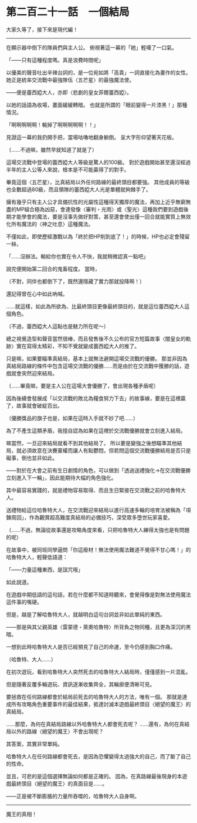 # 第二百二十一話　一個結局

大家久等了，接下來是現代編！

---

在顯示器中倒下的隊員們與主人公。
俯視著這一幕的「她」輕嘆了一口氣。

「――只有這種程度嗎。真是浪費時間呢」

以優美的聲音吐出辛辣台詞的，是一位宛如將「高貴」一詞直接化為畫作的女性。
她正是統率交流戰中最強隊伍〈五芒星〉的最強魔法使。

――便是蕾西婭大人，亦即〈悲劇的皇女菲爾蕾西婭〉。

以她的話語為收場，畫面緩緩轉暗。
也就是所謂的「眼前變得一片漆黑！」那種情況。

「啊啊啊啊啊！輸掉了啊啊啊啊啊！！」

見證這一幕的我扔開手把，當場咕嚕地翻身躺倒。
呈大字形仰望著天花板。

（……不過嘛，雖然早就知道了就是了）

這場交流戰中登場的蕾西婭大人等級是驚人的100級。
對於遊戲開始甚至還沒經過半年的主人公等人來說，根本是不可能贏得了的對手。

畢竟這個〈五芒星〉，比真結局以外任何路線的最終頭目都要強。
其他成員的等級也全數超過80級，而且領隊的蕾西婭大人光是單體就夠棘手了。

擁有幾乎只有主人公才具備抗性的光屬性這種得天獨厚的魔法，再加上近乎無窮無盡的MP組合極為凶惡，會連發像〈審判・光雨〉或〈聖光〉這種我們要到遊戲後期才能學會的魔法，要是沒事先做好對策，甚至還會使出僅一回合就能實質上無效化所有魔法的〈神之吐息〉這種魔法。

不僅如此，即使歷經激戰以為「終於把HP削到底了！」的時候，HP也必定會殘留一絲，

「……沒辦法。輸給你也實在令人不快，我就稍微認真一點吧」

說完便開始第二回合的鬼畜程度。
當時，

（不對，同伴也都倒下了，既然還隱藏了實力那就投降啊！）

還記得曾在心中如此吶喊。

……就這樣，如此為所欲為、比最終頭目更像最終頭目的，就是這位蕾西婭大人這個角色。

（不過，蕾西婭大人這點也是魅力所在呢～）

總之視覺造型和聲音當然很棒，而且發售後不久公布的官方短篇故事〈闇皇女的軌跡〉實在寫得太精彩，不知不覺就變成蕾西婭大人的推了。

只是嘛，如果要瞄準真結局，基本上就無法避開這場交流戰的優勝。
那並非因為真結局路線的條件中包含這場交流戰的優勝……而是由於在交流戰中獲勝的話，遊戲就會突然迎來結局。

（……畢竟嘛，要是主人公在這場大會優勝了，會出現各種矛盾呢）

因為後續會發展成「以交流戰的敗北為糧食努力下去」的故事線，要是在這裡贏了，故事就會破綻百出。

（優勝獎品的旗子也是，如果在這時入手就不妙了吧……）

為了不產生這類矛盾，我擅自認為如果在這裡於交流戰優勝就會立刻進入結局。

嘛當然，一旦迎來結局就看不到其他結局了。
所以要是變強之後想瞄準其他結局，就必須故意在決賽棄權而讓人有點鬱悶，但若問這個交流戰優勝結局是否只是礙事，倒也並非如此。

――對於在大會之前有生日劇情的角色，可以做到「透過送禮強化→在交流戰優勝立刻進入下一輪」，因此能期待大幅的角色強化。

其中最容易實踐的，就是禮物容易取得、而且生日緊接在交流戰之前的哈魯特大人。

送禮物給這位哈魯特大人，在交流戰迎來結局以進行高速多輪的培育法被稱為「項鍊周回」，作為觀賞超高難度真結局的必備技巧，深受眾多墮世玩家喜愛。

（……不過，無論從故事還是攻略角度來看，只把哈魯特大人練得太強也是有問題的呢）

在故事中，被同班同學逼問「你這廢材！無法使用魔法難道不覺得不甘心嗎！」的哈魯特大人，輕聲低語道：

「――力量這種東西，是詛咒哦」

如此說道。

在遊戲中期低語的這句話，若在什麼都不知道時聽來，會覺得像是對無法使用魔法這件事的嘴硬。

但是，越是了解哈魯特大人，就越明白這句台詞並非如此單純的東西。

――那是與其父親英雄〈雷蒙德・萊奧哈魯特〉所背負之物同種，且更為深沉的黑暗。

一想到此時哈魯特大人是否已經預見了自己的命運，至今仍感到胸口作痛。

（哈魯特、大人……）

在初次遊玩，看到哈魯特大人突然死去的哈魯特大人結局時，僅僅感到一片混亂。

但是隨著反覆多輪遊玩、資訊逐漸收集齊全，其輪廓便清晰可見。

要拯救在任何路線都會於結局前死去的哈魯特大人的方法，唯有一個。
那就是達成所有攻略角色重要事件的最佳結果，抵達討滅本遊戲最終頭目〈絕望的魔王〉的真結局。

……那麼，為何在真結局路線以外哈魯特大人都會死去呢？
……還有，為何在真結局以外的路線〈絕望的魔王〉不會出現呢？

其答案，其實非常單純。

哈魯特大人在任何路線都會死去，是因為恐懼變得太過強大的自己，而了斷了自己的性命。

並且，可悲的是這個選擇無論如何都是正確的。
因為，在真路線最後現身的本遊戲最終頭目〈絕望的魔王〉的真面目是……。

――正是被不斷膨脹的力量所吞噬的，哈魯特大人自身啊。

---

魔王的真相！